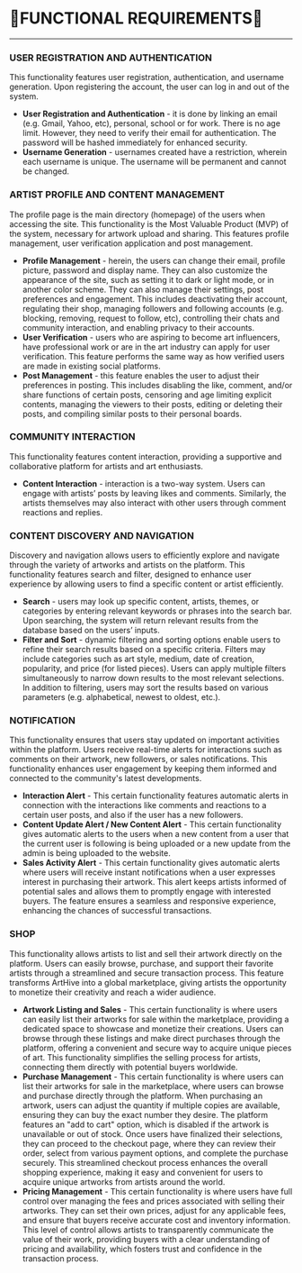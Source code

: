 # 🐝FUNCTIONAL REQUIREMENTS🐝
----
### USER REGISTRATION AND AUTHENTICATION
This functionality features user registration, authentication, and username generation. Upon registering the account, the user can log in and out of the system.
 - **User Registration and Authentication** - it is done by linking an email (e.g. Gmail, Yahoo, etc), personal, school or for work. There is no age limit. However, they need to verify their email for authentication. The password will be hashed immediately for enhanced security.
 - **Username Generation** - usernames created have a restriction, wherein each username is unique. The username will be permanent and cannot be changed.

### ARTIST PROFILE AND CONTENT MANAGEMENT
The profile page is the main directory (homepage) of the users when accessing the site. This functionality is the Most Valuable Product (MVP)  of the system, necessary for artwork upload and sharing. This features profile management, user verification application and post management.
 - **Profile Management** - herein, the users can change their email, profile picture, password and display name. They can also customize the appearance of the site, such as setting it to dark or light mode, or in another color scheme. They can also manage their settings, post preferences and engagement. This includes deactivating their account, regulating their shop, managing followers and following accounts (e.g. blocking, removing, request to follow, etc), controlling their chats and community interaction, and enabling privacy to their accounts. 
 -  **User Verification** - users who are aspiring to become art influencers, have professional work or are in the art industry can apply for user verification. This feature performs the same way as how verified users are made in existing social platforms.
 -  **Post Management** - this feature enables the user to adjust their preferences in posting. This includes disabling the like, comment, and/or share functions of certain posts, censoring and age limiting explicit contents, managing the viewers to their posts, editing or deleting their posts, and compiling similar posts to their personal boards.  

### COMMUNITY INTERACTION
This functionality features content interaction, providing a supportive and collaborative platform for artists and art enthusiasts.
 - **Content Interaction** - interaction is a two-way system. Users can engage with artists’ posts by leaving likes and comments. Similarly, the artists themselves may also interact with other users through comment reactions and replies.

### CONTENT DISCOVERY AND NAVIGATION
Discovery and navigation allows users to efficiently explore and navigate through the variety of artworks and artists on the platform. This functionality features search and filter, designed to enhance user experience by allowing users to find a specific content or artist efficiently.

 - **Search** - users may look up specific content, artists, themes, or categories by entering relevant keywords or phrases into the search bar. Upon searching, the system will return relevant results from the database based on the users’ inputs.
 - **Filter and Sort** - dynamic filtering and sorting options enable users to refine their search results based on a specific criteria. Filters may include categories such as art style, medium, date of creation, popularity, and price (for listed pieces). Users can apply multiple filters simultaneously to narrow down results to the most relevant selections. In addition to filtering, users may sort the results based on various parameters (e.g. alphabetical, newest to oldest, etc.).

    
### NOTIFICATION
This functionality ensures that users stay updated on important activities within the platform. Users receive real-time alerts for interactions such as comments on their artwork, new followers, or sales notifications. This functionality enhances user engagement by keeping them informed and connected to the community's latest developments.
 - **Interaction Alert** - This certain functionality features automatic
   alerts in connection with the interactions like comments and
   reactions to a certain user posts, and also if the user has a new
   followers.
 - **Content Update Alert / New Content Alert** - This certain functionality
   gives automatic alerts to the users when a new content from a user
   that the current user is following is being uploaded or a new update
   from the admin is being uploaded to the website.
 - **Sales Activity Alert** - This certain functionality gives automatic
   alerts where users will receive instant notifications when a user
   expresses interest in purchasing their artwork. This alert keeps
   artists informed of potential sales and allows them to promptly
   engage with interested buyers. The feature ensures a seamless and
   responsive experience, enhancing the chances of successful
   transactions.
   
### SHOP
This functionality allows artists to list and sell their artwork directly on the platform. Users can easily browse, purchase, and support their favorite artists through a streamlined and secure transaction process. This feature transforms ArtHive into a global marketplace, giving artists the opportunity to monetize their creativity and reach a wider audience.
 - **Artwork Listing and Sales** - This certain functionality is where users can easily list their artworks for sale within the marketplace, providing a dedicated space to showcase and monetize their creations. Users can browse through these listings and make direct purchases through the platform, offering a convenient and secure way to acquire unique pieces of art. This functionality simplifies the selling process for artists, connecting them directly with potential buyers worldwide.
 - **Purchase Management** - This certain functionality is where users can list their artworks for sale in the marketplace, where users can browse and purchase directly through the platform. When purchasing an artwork, users can adjust the quantity if multiple copies are available, ensuring they can buy the exact number they desire. The platform features an "add to cart" option, which is disabled if the artwork is unavailable or out of stock. Once users have finalized their selections, they can proceed to the checkout page, where they can review their order, select from various payment options, and complete the purchase securely. This streamlined checkout process enhances the overall shopping experience, making it easy and convenient for users to acquire unique artworks from artists around the world.
 - **Pricing Management** - This certain functionality is where users have full control over managing the fees and prices associated with selling their artworks. They can set their own prices, adjust for any applicable fees, and ensure that buyers receive accurate cost and inventory information. This level of control allows artists to transparently communicate the value of their work, providing buyers with a clear understanding of pricing and availability, which fosters trust and confidence in the transaction process.